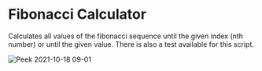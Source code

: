 # Fibonacci Calculator

Calculates all values of the fibonacci sequence until the given index (nth number) or until the given value.
There is also a test available for this script.

![Peek 2021-10-18 09-01](https://user-images.githubusercontent.com/86075967/137675304-eecda015-7958-4cee-9aee-38b5b7c68ce4.gif)
